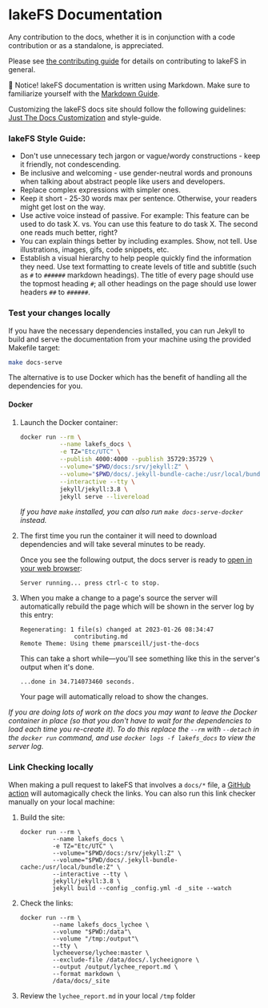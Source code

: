 # lakeFS Documentation

Any contribution to the docs, whether it is in conjunction with a code contribution or as a standalone, is appreciated.

Please see [the contributing guide](contributing.md) for details on contributing to lakeFS in general. 

📝  Notice! lakeFS documentation is written using Markdown.  Make sure to familiarize yourself with the [Markdown Guide](https://www.markdownguide.org/basic-syntax/#heading-best-practices).

Customizing the lakeFS docs site should follow the following guidelines: [Just The Docs Customization](https://just-the-docs.github.io/just-the-docs/docs/customization/) and style-guide.

### lakeFS Style Guide:
* Don't use unnecessary tech jargon or vague/wordy constructions - keep it friendly, not condescending.
* Be inclusive and welcoming - use gender-neutral words and pronouns when talking about abstract people like users and developers.
* Replace complex expressions with simpler ones.
* Keep it short - 25-30 words max per sentence.  Otherwise, your readers might get lost on the way. 
* Use active voice instead of passive. For example: This feature can be used to do task X. vs. You can use this feature to do task X. The second one reads much better, right?
* You can explain things better by including examples. Show, not tell. Use illustrations, images, gifs, code snippets, etc.
* Establish a visual hierarchy to help people quickly find the information they need. Use text formatting to create levels of title and subtitle (such as `#` to `######` markdown headings).  The title of every page should use the topmost heading `#`; all other headings on the page should use lower headers `##` to `######`.

### Test your changes locally

If you have the necessary dependencies installed, you can run Jekyll to build and serve the documentation from your machine using the provided Makefile target: 

```sh
make docs-serve
```

The alternative is to use Docker which has the benefit of handling all the dependencies for you. 

#### Docker

1. Launch the Docker container:

   ```sh
   docker run --rm \
              --name lakefs_docs \
              -e TZ="Etc/UTC" \
              --publish 4000:4000 --publish 35729:35729 \
              --volume="$PWD/docs:/srv/jekyll:Z" \
              --volume="$PWD/docs/.jekyll-bundle-cache:/usr/local/bundle:Z" \
              --interactive --tty \
              jekyll/jekyll:3.8 \
              jekyll serve --livereload
   ```

   _If you have `make` installed, you can also run `make docs-serve-docker` instead._ 

2. The first time you run the container it will need to download dependencies and will take several minutes to be ready. 

   Once you see the following output, the docs server is ready to [open in your web browser](http://localhost:4000): 

   ```
   Server running... press ctrl-c to stop.
   ```

3. When you make a change to a page's source the server will automatically rebuild the page which will be shown in the server log by this entry:

   ```
   Regenerating: 1 file(s) changed at 2023-01-26 08:34:47
                  contributing.md
   Remote Theme: Using theme pmarsceill/just-the-docs
   ```

   This can take a short while—you'll see something like this in the server's output when it's done. 
   
   ```
   ...done in 34.714073460 seconds.
   ```

   Your page will automatically reload to show the changes.

_If you are doing lots of work on the docs you may want to leave the Docker container in place (so that you don't have to wait for the dependencies to load each time you re-create it). To do this replace the `--rm` with `--detach` in the `docker run` command, and use `docker logs -f lakefs_docs` to view the server log._

### Link Checking locally

When making a pull request to lakeFS that involves a `docs/*` file, a [GitHub action](https://github.com/treeverse/lakeFS/blob/master/.github/workflows/docs-pr.yaml) will automagically check the links. You can also run this link checker manually on your local machine: 

1. Build the site: 

   ```
   docker run --rm \
            --name lakefs_docs \
            -e TZ="Etc/UTC" \
            --volume="$PWD/docs:/srv/jekyll:Z" \
            --volume="$PWD/docs/.jekyll-bundle-cache:/usr/local/bundle:Z" \
            --interactive --tty \
            jekyll/jekyll:3.8 \
            jekyll build --config _config.yml -d _site --watch
   ```

2. Check the links: 

   ```
   docker run --rm \
            --name lakefs_docs_lychee \
            --volume "$PWD:/data"\
            --volume "/tmp:/output"\
            --tty \
            lycheeverse/lychee:master \
            --exclude-file /data/docs/.lycheeignore \
            --output /output/lychee_report.md \
            --format markdown \
            /data/docs/_site
   ```

3. Review the `lychee_report.md` in your local `/tmp` folder
